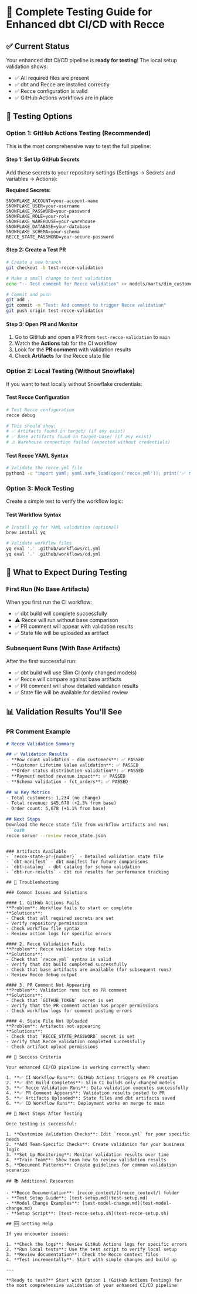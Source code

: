 # 🧪 Complete Testing Guide for Enhanced dbt CI/CD with Recce

## ✅ Current Status
Your enhanced dbt CI/CD pipeline is **ready for testing**! The local setup validation shows:
- ✅ All required files are present
- ✅ dbt and Recce are installed correctly
- ✅ Recce configuration is valid
- ✅ GitHub Actions workflows are in place

## 🚀 Testing Options

### Option 1: GitHub Actions Testing (Recommended)

This is the most comprehensive way to test the full pipeline:

#### Step 1: Set Up GitHub Secrets
Add these secrets to your repository settings (Settings → Secrets and variables → Actions):

**Required Secrets:**
```
SNOWFLAKE_ACCOUNT=your-account-name
SNOWFLAKE_USER=your-username
SNOWFLAKE_PASSWORD=your-password
SNOWFLAKE_ROLE=your-role
SNOWFLAKE_WAREHOUSE=your-warehouse
SNOWFLAKE_DATABASE=your-database
SNOWFLAKE_SCHEMA=your-schema
RECCE_STATE_PASSWORD=your-secure-password
```

#### Step 2: Create a Test PR
```bash
# Create a new branch
git checkout -b test-recce-validation

# Make a small change to test validation
echo "-- Test comment for Recce validation" >> models/marts/dim_customers.sql

# Commit and push
git add .
git commit -m "Test: Add comment to trigger Recce validation"
git push origin test-recce-validation
```

#### Step 3: Open PR and Monitor
1. Go to GitHub and open a PR from `test-recce-validation` to `main`
2. Watch the **Actions** tab for the CI workflow
3. Look for the **PR comment** with validation results
4. Check **Artifacts** for the Recce state file

### Option 2: Local Testing (Without Snowflake)

If you want to test locally without Snowflake credentials:

#### Test Recce Configuration
```bash
# Test Recce configuration
recce debug

# This should show:
# ✅ Artifacts found in target/ (if any exist)
# ✅ Base artifacts found in target-base/ (if any exist)
# ⚠️ Warehouse connection failed (expected without credentials)
```

#### Test Recce YAML Syntax
```bash
# Validate the recce.yml file
python3 -c "import yaml; yaml.safe_load(open('recce.yml')); print('✅ recce.yml syntax is valid')"
```

### Option 3: Mock Testing

Create a simple test to verify the workflow logic:

#### Test Workflow Syntax
```bash
# Install yq for YAML validation (optional)
brew install yq

# Validate workflow files
yq eval '.' .github/workflows/ci.yml
yq eval '.' .github/workflows/cd.yml
```

## 🎯 What to Expect During Testing

### First Run (No Base Artifacts)
When you first run the CI workflow:
- ✅ dbt build will complete successfully
- ⚠️ Recce will run without base comparison
- ✅ PR comment will appear with validation results
- ✅ State file will be uploaded as artifact

### Subsequent Runs (With Base Artifacts)
After the first successful run:
- ✅ dbt build will use Slim CI (only changed models)
- ✅ Recce will compare against base artifacts
- ✅ PR comment will show detailed validation results
- ✅ State file will be available for detailed review

## 📊 Validation Results You'll See

### PR Comment Example
```markdown
# Recce Validation Summary

## ✅ Validation Results
- **Row count validation - dim_customers**: ✅ PASSED
- **Customer Lifetime Value validation**: ✅ PASSED  
- **Order status distribution validation**: ✅ PASSED
- **Payment method revenue impact**: ✅ PASSED
- **Schema validation - fct_orders**: ✅ PASSED

## 📊 Key Metrics
- Total customers: 1,234 (no change)
- Total revenue: $45,678 (+2.3% from base)
- Order count: 5,678 (+1.1% from base)

## Next Steps
Download the Recce state file from workflow artifacts and run:
```bash
recce server --review recce_state.json
```
```

### Artifacts Available
- `recce-state-pr-{number}` - Detailed validation state file
- `dbt-manifest` - dbt manifest for future comparisons
- `dbt-catalog` - dbt catalog for schema validation
- `dbt-run-results` - dbt run results for performance tracking

## 🔧 Troubleshooting

### Common Issues and Solutions

#### 1. GitHub Actions Fails
**Problem**: Workflow fails to start or complete
**Solutions**:
- Check that all required secrets are set
- Verify repository permissions
- Check workflow file syntax
- Review action logs for specific errors

#### 2. Recce Validation Fails
**Problem**: Recce validation step fails
**Solutions**:
- Check that `recce.yml` syntax is valid
- Verify that dbt build completed successfully
- Check that base artifacts are available (for subsequent runs)
- Review Recce debug output

#### 3. PR Comment Not Appearing
**Problem**: Validation runs but no PR comment
**Solutions**:
- Check that `GITHUB_TOKEN` secret is set
- Verify that the PR comment action has proper permissions
- Check workflow logs for comment posting errors

#### 4. State File Not Uploaded
**Problem**: Artifacts not appearing
**Solutions**:
- Check that `RECCE_STATE_PASSWORD` secret is set
- Verify that Recce validation completed successfully
- Check artifact upload permissions

## 🎉 Success Criteria

Your enhanced CI/CD pipeline is working correctly when:

1. **✅ CI Workflow Runs**: GitHub Actions triggers on PR creation
2. **✅ dbt Build Completes**: Slim CI builds only changed models
3. **✅ Recce Validation Runs**: Data validation executes successfully
4. **✅ PR Comment Appears**: Validation results posted to PR
5. **✅ Artifacts Uploaded**: State files and dbt artifacts saved
6. **✅ CD Workflow Runs**: Deployment works on merge to main

## 🚀 Next Steps After Testing

Once testing is successful:

1. **Customize Validation Checks**: Edit `recce.yml` for your specific needs
2. **Add Team-Specific Checks**: Create validation for your business logic
3. **Set Up Monitoring**: Monitor validation results over time
4. **Train Team**: Show team how to review validation results
5. **Document Patterns**: Create guidelines for common validation scenarios

## 📚 Additional Resources

- **Recce Documentation**: [recce_context/](recce_context/) folder
- **Test Setup Guide**: [test-setup.md](test-setup.md)
- **Model Change Examples**: [test-model-change.md](test-model-change.md)
- **Setup Script**: [test-recce-setup.sh](test-recce-setup.sh)

## 🆘 Getting Help

If you encounter issues:

1. **Check the logs**: Review GitHub Actions logs for specific errors
2. **Run local tests**: Use the test script to verify local setup
3. **Review documentation**: Check the Recce context files
4. **Test incrementally**: Start with simple changes and build up

---

**Ready to test?** Start with Option 1 (GitHub Actions Testing) for the most comprehensive validation of your enhanced CI/CD pipeline!
